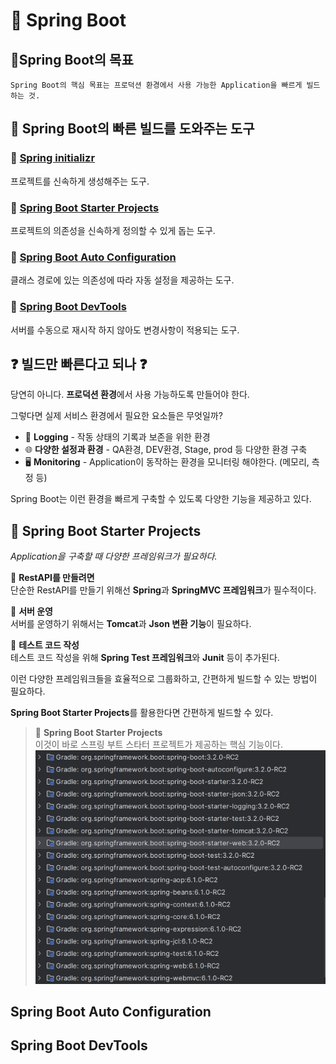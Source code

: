 # 🌼 Spring Boot
## 🚩Spring Boot의 목표
```
Spring Boot의 핵심 목표는 프로덕션 환경에서 사용 가능한 Application을 빠르게 빌드하는 것.
```
## 🚀 Spring Boot의 빠른 빌드를 도와주는 도구
### 🔗 [Spring initializr](http://start.spring.io)
프로젝트를 신속하게 생성해주는 도구.

### 🔗 [Spring Boot Starter Projects](#-spring-boot-starter-projects)
프로젝트의 의존성을 신속하게 정의할 수 있게 돕는 도구.

### 🔗 [Spring Boot Auto Configuration](#spring-boot-auto-configuration)
클래스 경로에 있는 의존성에 따라 자동 설정을 제공하는 도구.

### 🔗 [Spring Boot DevTools](#spring-boot-devtools)
서버를 수동으로 재시작 하지 않아도 변경사항이 적용되는 도구.

## ❓ 빌드만 빠른다고 되나  ❓
당연히 아니다. **프로덕션 환경**에서 사용 가능하도록 만들어야 한다.

그렇다면 실제 서비스 환경에서 필요한 요소들은 무엇일까?

* 📝 **Logging** - 작동 상태의 기록과 보존을 위한 환경
* 🌐 **다양한 설정과 환경** - QA환경, DEV환경, Stage, prod 등 다양한 환경 구축
* 🖥️ **Monitoring** - Application이 동작하는 환경을 모니터링 해야한다. (메모리, 측정 등)

Spring Boot는 이런 환경을 빠르게 구축할 수 있도록 다양한 기능을 제공하고 있다.

## 🌱 Spring Boot Starter Projects

*Application을 구축할 때 다양한 프레임워크가 필요하다.*

🔹 **RestAPI를 만들려면**   
단순한 RestAPI를 만들기 위해선 **Spring**과 **SpringMVC 프레임워크**가 필수적이다.

🔹 **서버 운영**   
서버를 운영하기 위해서는 **Tomcat**과 **Json 변환 기능**이 필요하다.

🔹 **테스트 코드 작성**   
테스트 코드 작성을 위해 **Spring Test 프레임워크**와 **Junit** 등이 추가된다.

이런 다양한 프레임워크들을 효율적으로 그룹화하고, 간편하게 빌드할 수 있는 방법이 필요하다.

**Spring Boot Starter Projects**를 활용한다면 간편하게 빌드할 수 있다.

> 🎯 **Spring Boot Starter Projects**   
> 이것이 바로 스프링 부트 스타터 프로젝트가 제공하는 핵심 기능이다.
![스타터 프로젝트 사진](docs/starterProjects.png)
## Spring Boot Auto Configuration

## Spring Boot DevTools